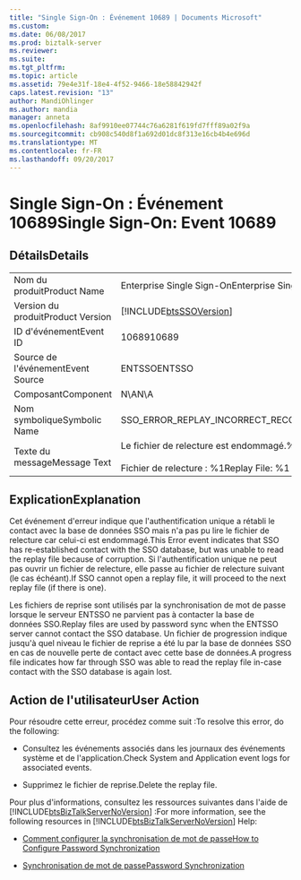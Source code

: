 ```yaml
---
title: "Single Sign-On : Événement 10689 | Documents Microsoft"
ms.custom: 
ms.date: 06/08/2017
ms.prod: biztalk-server
ms.reviewer: 
ms.suite: 
ms.tgt_pltfrm: 
ms.topic: article
ms.assetid: 79e4e31f-18e4-4f52-9466-18e58842942f
caps.latest.revision: "13"
author: MandiOhlinger
ms.author: mandia
manager: anneta
ms.openlocfilehash: 8af9910ee07744c76a6281f619fd7fff89a02f9a
ms.sourcegitcommit: cb908c540d8f1a692d01dc8f313e16cb4b4e696d
ms.translationtype: MT
ms.contentlocale: fr-FR
ms.lasthandoff: 09/20/2017
---
```

# <a name="single-sign-on-event-10689"></a><span data-ttu-id="e3c4e-102">Single Sign-On : Événement 10689</span><span class="sxs-lookup"><span data-stu-id="e3c4e-102">Single Sign-On: Event 10689</span></span>
## <a name="details"></a><span data-ttu-id="e3c4e-103">Détails</span><span class="sxs-lookup"><span data-stu-id="e3c4e-103">Details</span></span>  
  
|||  
|-|-|  
|<span data-ttu-id="e3c4e-104">Nom du produit</span><span class="sxs-lookup"><span data-stu-id="e3c4e-104">Product Name</span></span>|<span data-ttu-id="e3c4e-105">Enterprise Single Sign-On</span><span class="sxs-lookup"><span data-stu-id="e3c4e-105">Enterprise Single Sign-On</span></span>|  
|<span data-ttu-id="e3c4e-106">Version du produit</span><span class="sxs-lookup"><span data-stu-id="e3c4e-106">Product Version</span></span>|[!INCLUDE[btsSSOVersion](../includes/btsssoversion-md.md)]|  
|<span data-ttu-id="e3c4e-107">ID d'événement</span><span class="sxs-lookup"><span data-stu-id="e3c4e-107">Event ID</span></span>|<span data-ttu-id="e3c4e-108">10689</span><span class="sxs-lookup"><span data-stu-id="e3c4e-108">10689</span></span>|  
|<span data-ttu-id="e3c4e-109">Source de l'événement</span><span class="sxs-lookup"><span data-stu-id="e3c4e-109">Event Source</span></span>|<span data-ttu-id="e3c4e-110">ENTSSO</span><span class="sxs-lookup"><span data-stu-id="e3c4e-110">ENTSSO</span></span>|  
|<span data-ttu-id="e3c4e-111">Composant</span><span class="sxs-lookup"><span data-stu-id="e3c4e-111">Component</span></span>|<span data-ttu-id="e3c4e-112">N\A</span><span class="sxs-lookup"><span data-stu-id="e3c4e-112">N\A</span></span>|  
|<span data-ttu-id="e3c4e-113">Nom symbolique</span><span class="sxs-lookup"><span data-stu-id="e3c4e-113">Symbolic Name</span></span>|<span data-ttu-id="e3c4e-114">SSO_ERROR_REPLAY_INCORRECT_RECORD_VERSION</span><span class="sxs-lookup"><span data-stu-id="e3c4e-114">SSO_ERROR_REPLAY_INCORRECT_RECORD_VERSION</span></span>|  
|<span data-ttu-id="e3c4e-115">Texte du message</span><span class="sxs-lookup"><span data-stu-id="e3c4e-115">Message Text</span></span>|<span data-ttu-id="e3c4e-116">Le fichier de relecture est endommagé.%r</span><span class="sxs-lookup"><span data-stu-id="e3c4e-116">Corruption was detected in the replay file.%r</span></span><br /><br /> <span data-ttu-id="e3c4e-117">Fichier de relecture : %1</span><span class="sxs-lookup"><span data-stu-id="e3c4e-117">Replay File: %1</span></span>|  
  
## <a name="explanation"></a><span data-ttu-id="e3c4e-118">Explication</span><span class="sxs-lookup"><span data-stu-id="e3c4e-118">Explanation</span></span>  
 <span data-ttu-id="e3c4e-119">Cet événement d'erreur indique que l'authentification unique a rétabli le contact avec la base de données SSO mais n'a pas pu lire le fichier de relecture car celui-ci est endommagé.</span><span class="sxs-lookup"><span data-stu-id="e3c4e-119">This Error event indicates that SSO has re-established contact with the SSO database, but was unable to read the replay file because of corruption.</span></span> <span data-ttu-id="e3c4e-120">Si l'authentification unique ne peut pas ouvrir un fichier de relecture, elle passe au fichier de relecture suivant (le cas échéant).</span><span class="sxs-lookup"><span data-stu-id="e3c4e-120">If SSO cannot open a replay file, it will proceed to the next replay file (if there is one).</span></span>  
  
 <span data-ttu-id="e3c4e-121">Les fichiers de reprise sont utilisés par la synchronisation de mot de passe lorsque le serveur ENTSSO ne parvient pas à contacter la base de données SSO.</span><span class="sxs-lookup"><span data-stu-id="e3c4e-121">Replay files are used by password sync when the ENTSSO server cannot contact the SSO database.</span></span> <span data-ttu-id="e3c4e-122">Un fichier de progression indique jusqu'à quel niveau le fichier de reprise a été lu par la base de données SSO en cas de nouvelle perte de contact avec cette base de données.</span><span class="sxs-lookup"><span data-stu-id="e3c4e-122">A progress file indicates how far through SSO was able to read the replay file in-case contact with the SSO database is again lost.</span></span>  
  
## <a name="user-action"></a><span data-ttu-id="e3c4e-123">Action de l'utilisateur</span><span class="sxs-lookup"><span data-stu-id="e3c4e-123">User Action</span></span>  
 <span data-ttu-id="e3c4e-124">Pour résoudre cette erreur, procédez comme suit :</span><span class="sxs-lookup"><span data-stu-id="e3c4e-124">To resolve this error, do the following:</span></span>  
  
-   <span data-ttu-id="e3c4e-125">Consultez les événements associés dans les journaux des événements système et de l'application.</span><span class="sxs-lookup"><span data-stu-id="e3c4e-125">Check System and Application event logs for associated events.</span></span>  
  
-   <span data-ttu-id="e3c4e-126">Supprimez le fichier de reprise.</span><span class="sxs-lookup"><span data-stu-id="e3c4e-126">Delete the replay file.</span></span>  
  
 <span data-ttu-id="e3c4e-127">Pour plus d'informations, consultez les ressources suivantes dans l'aide de [!INCLUDE[btsBizTalkServerNoVersion](../includes/btsbiztalkservernoversion-md.md)] :</span><span class="sxs-lookup"><span data-stu-id="e3c4e-127">For more information, see the following resources in [!INCLUDE[btsBizTalkServerNoVersion](../includes/btsbiztalkservernoversion-md.md)] Help:</span></span>  
  
-   [<span data-ttu-id="e3c4e-128">Comment configurer la synchronisation de mot de passe</span><span class="sxs-lookup"><span data-stu-id="e3c4e-128">How to Configure Password Synchronization</span></span>](../core/how-to-configure-password-synchronization.md)  
  
-   [<span data-ttu-id="e3c4e-129">Synchronisation de mot de passe</span><span class="sxs-lookup"><span data-stu-id="e3c4e-129">Password Synchronization</span></span>](../core/password-synchronization2.md)